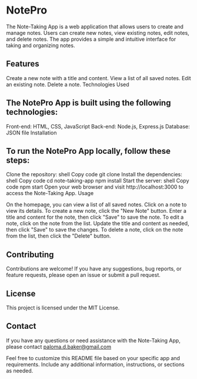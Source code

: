 # NotePro

The Note-Taking App is a web application that allows users to create and manage notes. Users can create new notes, view existing notes, edit notes, and delete notes. The app provides a simple and intuitive interface for taking and organizing notes.

## Features

Create a new note with a title and content.
View a list of all saved notes.
Edit an existing note.
Delete a note.
Technologies Used

## The NotePro App is built using the following technologies:

Front-end: HTML, CSS, JavaScript
Back-end: Node.js, Express.js
Database: JSON file
Installation

## To run the NotePro App locally, follow these steps:

Clone the repository:
shell
Copy code
git clone <repository-url>
Install the dependencies:
shell
Copy code
cd note-taking-app
npm install
Start the server:
shell
Copy code
npm start
Open your web browser and visit http://localhost:3000 to access the Note-Taking App.
Usage

On the homepage, you can view a list of all saved notes. Click on a note to view its details.
To create a new note, click the "New Note" button. Enter a title and content for the note, then click "Save" to save the note.
To edit a note, click on the note from the list. Update the title and content as needed, then click "Save" to save the changes.
To delete a note, click on the note from the list, then click the "Delete" button.

## Contributing

Contributions are welcome! If you have any suggestions, bug reports, or feature requests, please open an issue or submit a pull request.

## License

This project is licensed under the MIT License.

## Contact

If you have any questions or need assistance with the Note-Taking App, please contact paloma.d.baker@gmail.com

Feel free to customize this README file based on your specific app and requirements. Include any additional information, instructions, or sections as needed.
